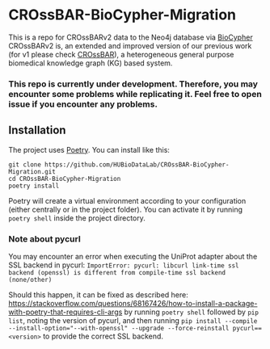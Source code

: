 # CROssBAR-BioCypher-Migration
This is a repo for CROssBARv2 data to the Neo4j database via [BioCypher](https://github.com/saezlab/BioCypher) CROssBARv2 is, an extended and improved version of our previous work (for v1 please check [CROssBAR](https://github.com/cansyl/CROssBAR)), a heterogeneous general purpose biomedical knowledge graph (KG) based system.

### This repo is currently under development. Therefore, you may encounter some problems while replicating it. Feel free to open issue if you encounter any problems.

## Installation
The project uses [Poetry](https://python-poetry.org). You can install like this:

```
git clone https://github.com/HUBioDataLab/CROssBAR-BioCypher-Migration.git
cd CROssBAR-BioCypher-Migration
poetry install
```

Poetry will create a virtual environment according to your configuration (either centrally or in the project folder). You can activate it by running `poetry shell` inside the project directory.

### Note about pycurl
You may encounter an error when executing the UniProt adapter about the SSL
backend in pycurl: `ImportError: pycurl: libcurl link-time ssl backend (openssl)
is different from compile-time ssl backend (none/other)`

Should this happen, it can be fixed as described here:
https://stackoverflow.com/questions/68167426/how-to-install-a-package-with-poetry-that-requires-cli-args
by running `poetry shell` followed by `pip list`, noting the version of pycurl,
and then running `pip install --compile --install-option="--with-openssl"
--upgrade --force-reinstall pycurl==<version>` to provide the correct SSL
backend.
